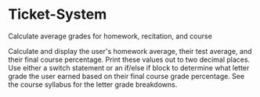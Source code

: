 # Ticket-System
Calculate average grades for homework, recitation, and course

Calculate and display the user's homework average, their test average, and their final course percentage.
Print these values out to two decimal places.
Use either a switch statement or an if/else if block to determine what letter grade the user earned
based on their final course grade percentage. See the course syllabus for the letter grade breakdowns.
